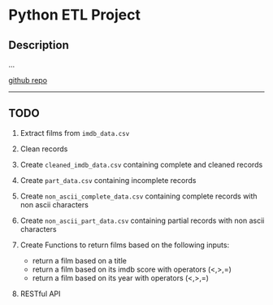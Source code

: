 # Python ETL Project

## Description
...

[github repo](https://github.com/michaelmaca/imdbProjext)

---------------
## TODO

1. Extract films from `imdb_data.csv`

2. Clean records

3. Create `cleaned_imdb_data.csv` containing complete and cleaned records

4. Create `part_data.csv` containing incomplete records

5. Create `non_ascii_complete_data.csv` containing complete records with non ascii characters

6. Create `non_ascii_part_data.csv` containing partial records with non ascii characters

7. Create Functions to return films based on the following inputs:

    * return a film based on a title
    * return a film based on its imdb score with operators (<,>,=)
    * return a film based on its year with operators (<,>,=)

8. RESTful API

